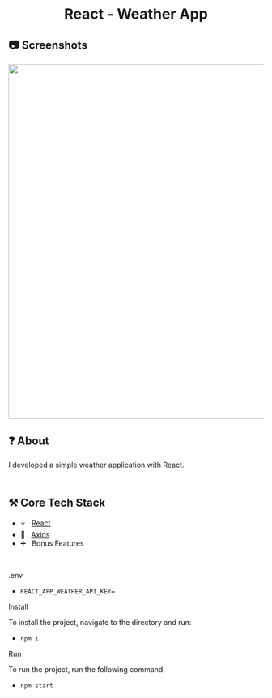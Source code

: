 <h1 align="center">
   React - Weather App
</h1>

<h2>
📷 Screenshots
</h2>

<p align="center">
  <img src="https://github.com/ozkannbuyuk/react-weather-app/assets/111967202/428b1ec6-4aac-4fae-b008-84b8b4331c36" width="700" />
</p>

<h2>
❓ About
</h2>

I developed a simple weather application with React.

<h2>
<br />
⚒️ Core Tech Stack
</h2>

- ⭐️ &nbsp; [React](https://legacy.reactjs.org)
- 🎈 &nbsp; [Axios](https://www.npmjs.com/package/axios)
- ➕ &nbsp; Bonus Features

<br />

.env
- `REACT_APP_WEATHER_API_KEY=`

Install

To install the project, navigate to the directory and run:

- `npm i`

Run

To run the project, run the following command:

- `npm start`
